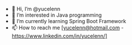 - 👋 Hi, I’m @yucelenn
- 👀 I’m interested in Java programming
- 🌱 I’m currently learning Spring Boot Framework
- 📫 How to reach me [yucelenn@hotmail.com - https://www.linkedin.com/in/yucelenn/]

<!---
yucelenn/yucelenn is a ✨ special ✨ repository because its `README.md` (this file) appears on your GitHub profile.
You can click the Preview link to take a look at your changes.
--->
